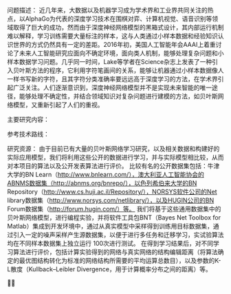 
问题描述：
近几年来，大数据以及机器学习成为学术界和工业界共同关注的热点，以AlphaGo为代表的深度学习技术在围棋对弈、计算机视觉、语音识别等领域取得了巨大的成功，然而由于深度神经网络模型的黑箱式设计，其内部运行机制难以解释，学习训练需要大量标注的样本，这与人类通过小样本数据和经验知识认识世界的方式仍然具有一定的差距。2016年初，美国人工智能年会AAAI上着重讨论了未来人工智能研究应面向不确定环境，面向类人机制，能够处理复杂问题和小样本数据学习问题。几乎同一时间，Lake等学者在Science杂志上发表了一种引入贝叶斯方法的程序，它利用字符笔画间的关系，能够让机器通过小样本数据像人一样书写新的字符，且其字符分类准确率要远远高于深度学习的方法，在学术界引起广泛关注。人们逐渐意识到，深度神经网络模型并不是实现未来智能的唯一途径，能够处理不确定性，并结合领域知识对复杂问题进行建模的方法，如贝叶斯网络模型，又重新引起了人们的重视。

主要研究内容：

参考技术路线：


研究资源：
由于目前已有大量的贝叶斯网络学习研究，以及相关数据和构建好的实际应用模型，我们将利用这些公开的数据进行学习，并与实际模型相比较，从而对本项目的算法以及公开发表算法进行评价。
比较有名的公开数据集包括：牛津大学的BN Learn（http://www.bnlearn.com/），澳大利亚人工智能协会的ABNMS数据集（http://abnms.org/bnrepo/），以色列希伯来大学的BN Repository（http://www.cs.huji.ac.il/Repository/），NORSYS软件公司的Net library数据集（http://www.norsys.com/netlibrary/），以及HUGIN公司的BN Forum数据集（http://forum.hugin.com/）等。
我们将基于这些通用数据集中的贝叶斯网络模型，进行编程实验，并将软件工具包BNT（Bayes Net Toolbox for Matlab）集成到开发环境中，通过从真实模型中采样得到训练用目标数据集，通过引入一定的噪声采样产生源数据集，以便于进行多任务和迁移学习，实试验算法均在不同样本数据集上独立运行 100次进行测试。 
在得到学习结果后，对不同学习算法进行评价，包括计算实验得到的网络与真实网络的结构编辑距离（将算法确定的最优图结构转化为标准的网络结构所需要的平均运算总数目），以及参数的K-L散度（Kullback–Leibler Divergence，用于计算概率分布之间的距离）等。


